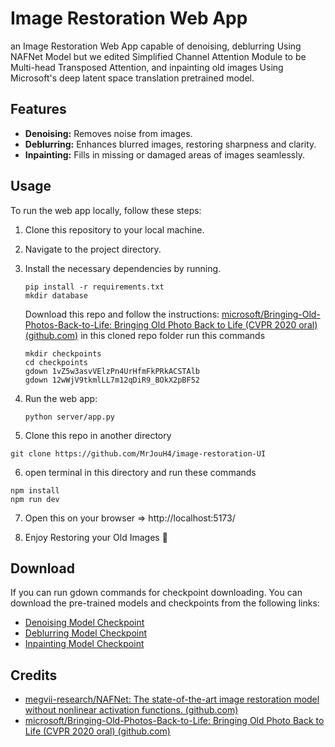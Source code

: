 
# Image Restoration Web App

an Image Restoration Web App capable of denoising, deblurring Using NAFNet Model but we edited Simplified Channel Attention Module to be Multi-head Transposed Attention, and inpainting old images Using Microsoft's deep latent space translation pretrained model. 

## Features

-   **Denoising:** Removes noise from images.
-   **Deblurring:** Enhances blurred images, restoring sharpness and clarity.   
- **Inpainting:** Fills in missing or damaged areas of images seamlessly.

## Usage

To run the web app locally, follow these steps:

1.  Clone this repository to your local machine.
2.  Navigate to the project directory.
3.  Install the necessary dependencies by running.
    
    ```
    pip install -r requirements.txt
    mkdir database
    ``` 
    Download this repo and follow the instructions:
    [microsoft/Bringing-Old-Photos-Back-to-Life: Bringing Old Photo Back to Life (CVPR 2020 oral) (github.com)](https://github.com/microsoft/Bringing-Old-Photos-Back-to-Life)
    in this cloned repo folder run this commands
    ```
    mkdir checkpoints
    cd checkpoints
    gdown 1vZ5w3asvVElzPn4UrHfmFkPRkACSTAlb
    gdown 12wWjV9tkmlLL7m12qDiR9_BOkX2pBF52
    ```
    
4.  Run the web app:

    `python server/app.py` 
    
5. Clone this repo in another directory
```
git clone https://github.com/MrJouH4/image-restoration-UI
```
6. open terminal in this directory and run these commands
```
npm install
npm run dev
```
7. Open this on your browser => http://localhost:5173/

8. Enjoy Restoring your Old Images 🥰



## Download

If you can run gdown commands for checkpoint downloading. You can download the pre-trained models and checkpoints from the following links:

-   [Denoising Model Checkpoint](https://chat.openai.com/c/8791aa7c-19d6-4568-a283-c66df54f7f9b#)
-   [Deblurring Model Checkpoint](https://chat.openai.com/c/8791aa7c-19d6-4568-a283-c66df54f7f9b#)
-   [Inpainting Model Checkpoint](https://chat.openai.com/c/8791aa7c-19d6-4568-a283-c66df54f7f9b#)

## Credits

- [megvii-research/NAFNet: The state-of-the-art image restoration model without nonlinear activation functions. (github.com)](https://github.com/megvii-research/NAFNet)
- [microsoft/Bringing-Old-Photos-Back-to-Life: Bringing Old Photo Back to Life (CVPR 2020 oral) (github.com)](https://github.com/microsoft/Bringing-Old-Photos-Back-to-Life)
